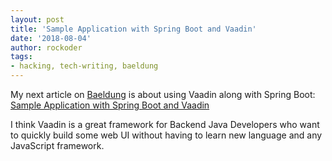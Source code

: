 ```yaml
---
layout: post
title: 'Sample Application with Spring Boot and Vaadin'
date: '2018-08-04'
author: rockoder
tags:
- hacking, tech-writing, baeldung
---
```


My next article on [Baeldung](https://www.baeldung.com/) is about using Vaadin along with Spring Boot:  
[Sample Application with Spring Boot and Vaadin](https://www.baeldung.com/spring-boot-vaadin)

I think Vaadin is a great framework for Backend Java Developers who want to quickly build some web UI without having to learn new language and any JavaScript framework.
